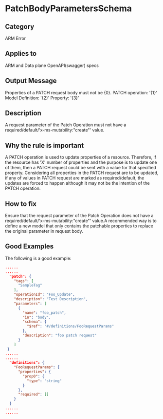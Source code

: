 # PatchBodyParametersSchema

## Category

ARM Error

## Applies to

ARM and Data plane OpenAPI(swagger) specs

## Output Message

Properties of a PATCH request body must not be {0}. PATCH operation: '{1}' Model Definition: '{2}' Property: '{3}'

## Description

A request parameter of the Patch Operation must not have a required/default/'x-ms-mutability:"create"' value.

## Why the rule is important

A PATCH operation is used to update properties of a resource. Therefore, if the resource has 'X' number of properties and the purpose is to update one of them, then a PATCH request could be sent with a value for that specified property. Considering all properties in the PATCH request are to be updated, if any of values in PATCH request are marked as required/default, the updates are forced to happen although it may not be the intention of the PATCH operation.

## How to fix

Ensure that the request parameter of the Patch Operation does not have a required/default/'x-ms-mutability:"create"' value.A recommended way is to define a new model that only contains the patchable properties to replace the original parameter in request body.

## Good Examples

The following is a good example:

```json
......
......
  "patch": {
    "tags": [
      "SampleTag"
    ],
    "operationId": "Foo_Update",
    "description": "Test Description",
    "parameters": [
      {
        "name": "foo_patch",
        "in": "body",
        "schema": {
          "$ref": "#/definitions/FooRequestParams"
        },
        "description": "foo patch request"
      }
    ]
 }
......
......
  "definitions": {
    "FooRequestParams": {
      "properties": {
        "prop0": {
          "type": "string"
        }
      },
      "required": []
    }
  }
......
......
```
